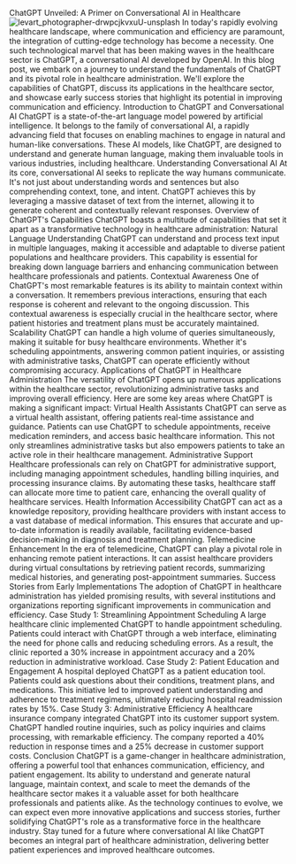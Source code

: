 ChatGPT Unveiled: A Primer on Conversational AI in Healthcare
![levart_photographer-drwpcjkvxuU-unsplash](https://github.com/23W-GBAC/enaJohn/assets/41876694/0873ff20-edf0-44e1-9308-ede639b16386)
In today's rapidly evolving healthcare landscape, where communication and efficiency are paramount, the integration of cutting-edge technology has become a necessity. One such technological marvel that has been making waves in the healthcare sector is ChatGPT, a conversational AI developed by OpenAI. In this blog post, we embark on a journey to understand the fundamentals of ChatGPT and its pivotal role in healthcare administration. We'll explore the capabilities of ChatGPT, discuss its applications in the healthcare sector, and showcase early success stories that highlight its potential in improving communication and efficiency.
Introduction to ChatGPT and Conversational AI
ChatGPT is a state-of-the-art language model powered by artificial intelligence. It belongs to the family of conversational AI, a rapidly advancing field that focuses on enabling machines to engage in natural and human-like conversations. These AI models, like ChatGPT, are designed to understand and generate human language, making them invaluable tools in various industries, including healthcare.
Understanding Conversational AI
At its core, conversational AI seeks to replicate the way humans communicate. It's not just about understanding words and sentences but also comprehending context, tone, and intent. ChatGPT achieves this by leveraging a massive dataset of text from the internet, allowing it to generate coherent and contextually relevant responses.
Overview of ChatGPT's Capabilities
ChatGPT boasts a multitude of capabilities that set it apart as a transformative technology in healthcare administration:
Natural Language Understanding
ChatGPT can understand and process text input in multiple languages, making it accessible and adaptable to diverse patient populations and healthcare providers. This capability is essential for breaking down language barriers and enhancing communication between healthcare professionals and patients.
Contextual Awareness
One of ChatGPT's most remarkable features is its ability to maintain context within a conversation. It remembers previous interactions, ensuring that each response is coherent and relevant to the ongoing discussion. This contextual awareness is especially crucial in the healthcare sector, where patient histories and treatment plans must be accurately maintained.
Scalability
ChatGPT can handle a high volume of queries simultaneously, making it suitable for busy healthcare environments. Whether it's scheduling appointments, answering common patient inquiries, or assisting with administrative tasks, ChatGPT can operate efficiently without compromising accuracy.
Applications of ChatGPT in Healthcare Administration
The versatility of ChatGPT opens up numerous applications within the healthcare sector, revolutionizing administrative tasks and improving overall efficiency. Here are some key areas where ChatGPT is making a significant impact:
Virtual Health Assistants
ChatGPT can serve as a virtual health assistant, offering patients real-time assistance and guidance. Patients can use ChatGPT to schedule appointments, receive medication reminders, and access basic healthcare information. This not only streamlines administrative tasks but also empowers patients to take an active role in their healthcare management.
Administrative Support
Healthcare professionals can rely on ChatGPT for administrative support, including managing appointment schedules, handling billing inquiries, and processing insurance claims. By automating these tasks, healthcare staff can allocate more time to patient care, enhancing the overall quality of healthcare services.
Health Information Accessibility
ChatGPT can act as a knowledge repository, providing healthcare providers with instant access to a vast database of medical information. This ensures that accurate and up-to-date information is readily available, facilitating evidence-based decision-making in diagnosis and treatment planning.
Telemedicine Enhancement
In the era of telemedicine, ChatGPT can play a pivotal role in enhancing remote patient interactions. It can assist healthcare providers during virtual consultations by retrieving patient records, summarizing medical histories, and generating post-appointment summaries.
Success Stories from Early Implementations
The adoption of ChatGPT in healthcare administration has yielded promising results, with several institutions and organizations reporting significant improvements in communication and efficiency.
Case Study 1: Streamlining Appointment Scheduling
A large healthcare clinic implemented ChatGPT to handle appointment scheduling. Patients could interact with ChatGPT through a web interface, eliminating the need for phone calls and reducing scheduling errors. As a result, the clinic reported a 30% increase in appointment accuracy and a 20% reduction in administrative workload.
Case Study 2: Patient Education and Engagement
A hospital deployed ChatGPT as a patient education tool. Patients could ask questions about their conditions, treatment plans, and medications. This initiative led to improved patient understanding and adherence to treatment regimens, ultimately reducing hospital readmission rates by 15%.
Case Study 3: Administrative Efficiency
A healthcare insurance company integrated ChatGPT into its customer support system. ChatGPT handled routine inquiries, such as policy inquiries and claims processing, with remarkable efficiency. The company reported a 40% reduction in response times and a 25% decrease in customer support costs.
Conclusion
ChatGPT is a game-changer in healthcare administration, offering a powerful tool that enhances communication, efficiency, and patient engagement. Its ability to understand and generate natural language, maintain context, and scale to meet the demands of the healthcare sector makes it a valuable asset for both healthcare professionals and patients alike. As the technology continues to evolve, we can expect even more innovative applications and success stories, further solidifying ChatGPT's role as a transformative force in the healthcare industry. Stay tuned for a future where conversational AI like ChatGPT becomes an integral part of healthcare administration, delivering better patient experiences and improved healthcare outcomes.

